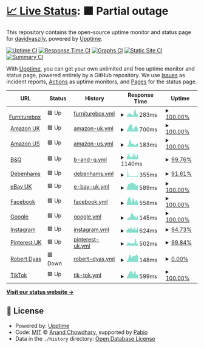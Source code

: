 # [📈 Live Status](https://https://www.furniturebox.co.uk): <!--live status--> **🟧 Partial outage**

This repository contains the open-source uptime monitor and status page for [davidvaszily](https://https://www.furniturebox.co.uk), powered by [Upptime](https://github.com/upptime/upptime).

[![Uptime CI](https://github.com/davidvaszily/up/workflows/Uptime%20CI/badge.svg)](https://github.com/davidvaszily/up/actions?query=workflow%3A%22Uptime+CI%22)
[![Response Time CI](https://github.com/davidvaszily/up/workflows/Response%20Time%20CI/badge.svg)](https://github.com/davidvaszily/up/actions?query=workflow%3A%22Response+Time+CI%22)
[![Graphs CI](https://github.com/davidvaszily/up/workflows/Graphs%20CI/badge.svg)](https://github.com/davidvaszily/up/actions?query=workflow%3A%22Graphs+CI%22)
[![Static Site CI](https://github.com/davidvaszily/up/workflows/Static%20Site%20CI/badge.svg)](https://github.com/davidvaszily/up/actions?query=workflow%3A%22Static+Site+CI%22)
[![Summary CI](https://github.com/davidvaszily/up/workflows/Summary%20CI/badge.svg)](https://github.com/davidvaszily/up/actions?query=workflow%3A%22Summary+CI%22)

With [Upptime](https://upptime.js.org), you can get your own unlimited and free uptime monitor and status page, powered entirely by a GitHub repository. We use [Issues](https://github.com/davidvaszily/up/issues) as incident reports, [Actions](https://github.com/davidvaszily/up/actions) as uptime monitors, and [Pages](https://https://www.furniturebox.co.uk) for the status page.

<!--start: status pages-->
<!-- This summary is generated by Upptime (https://github.com/upptime/upptime) -->
<!-- Do not edit this manually, your changes will be overwritten -->
<!-- prettier-ignore -->
| URL | Status | History | Response Time | Uptime |
| --- | ------ | ------- | ------------- | ------ |
| <img alt="" src="https://icons.duckduckgo.com/ip3/www.furniturebox.co.uk.ico" height="13"> [Furniturebox](https://www.furniturebox.co.uk) | 🟩 Up | [furniturebox.yml](https://github.com/davidvaszily/up/commits/HEAD/history/furniturebox.yml) | <details><summary><img alt="Response time graph" src="./graphs/furniturebox/response-time-week.png" height="20"> 283ms</summary><br><a href="https://davidvaszily.github.io/up/history/furniturebox"><img alt="Response time 501" src="https://img.shields.io/endpoint?url=https%3A%2F%2Fraw.githubusercontent.com%2Fdavidvaszily%2Fup%2FHEAD%2Fapi%2Ffurniturebox%2Fresponse-time.json"></a><br><a href="https://davidvaszily.github.io/up/history/furniturebox"><img alt="24-hour response time 160" src="https://img.shields.io/endpoint?url=https%3A%2F%2Fraw.githubusercontent.com%2Fdavidvaszily%2Fup%2FHEAD%2Fapi%2Ffurniturebox%2Fresponse-time-day.json"></a><br><a href="https://davidvaszily.github.io/up/history/furniturebox"><img alt="7-day response time 283" src="https://img.shields.io/endpoint?url=https%3A%2F%2Fraw.githubusercontent.com%2Fdavidvaszily%2Fup%2FHEAD%2Fapi%2Ffurniturebox%2Fresponse-time-week.json"></a><br><a href="https://davidvaszily.github.io/up/history/furniturebox"><img alt="30-day response time 262" src="https://img.shields.io/endpoint?url=https%3A%2F%2Fraw.githubusercontent.com%2Fdavidvaszily%2Fup%2FHEAD%2Fapi%2Ffurniturebox%2Fresponse-time-month.json"></a><br><a href="https://davidvaszily.github.io/up/history/furniturebox"><img alt="1-year response time 501" src="https://img.shields.io/endpoint?url=https%3A%2F%2Fraw.githubusercontent.com%2Fdavidvaszily%2Fup%2FHEAD%2Fapi%2Ffurniturebox%2Fresponse-time-year.json"></a></details> | <details><summary><a href="https://davidvaszily.github.io/up/history/furniturebox">100.00%</a></summary><a href="https://davidvaszily.github.io/up/history/furniturebox"><img alt="All-time uptime 100.00%" src="https://img.shields.io/endpoint?url=https%3A%2F%2Fraw.githubusercontent.com%2Fdavidvaszily%2Fup%2FHEAD%2Fapi%2Ffurniturebox%2Fuptime.json"></a><br><a href="https://davidvaszily.github.io/up/history/furniturebox"><img alt="24-hour uptime 100.00%" src="https://img.shields.io/endpoint?url=https%3A%2F%2Fraw.githubusercontent.com%2Fdavidvaszily%2Fup%2FHEAD%2Fapi%2Ffurniturebox%2Fuptime-day.json"></a><br><a href="https://davidvaszily.github.io/up/history/furniturebox"><img alt="7-day uptime 100.00%" src="https://img.shields.io/endpoint?url=https%3A%2F%2Fraw.githubusercontent.com%2Fdavidvaszily%2Fup%2FHEAD%2Fapi%2Ffurniturebox%2Fuptime-week.json"></a><br><a href="https://davidvaszily.github.io/up/history/furniturebox"><img alt="30-day uptime 100.00%" src="https://img.shields.io/endpoint?url=https%3A%2F%2Fraw.githubusercontent.com%2Fdavidvaszily%2Fup%2FHEAD%2Fapi%2Ffurniturebox%2Fuptime-month.json"></a><br><a href="https://davidvaszily.github.io/up/history/furniturebox"><img alt="1-year uptime 100.00%" src="https://img.shields.io/endpoint?url=https%3A%2F%2Fraw.githubusercontent.com%2Fdavidvaszily%2Fup%2FHEAD%2Fapi%2Ffurniturebox%2Fuptime-year.json"></a></details>
| <img alt="" src="https://icons.duckduckgo.com/ip3/www.amazon.co.uk.ico" height="13"> [Amazon UK](https://www.amazon.co.uk) | 🟩 Up | [amazon-uk.yml](https://github.com/davidvaszily/up/commits/HEAD/history/amazon-uk.yml) | <details><summary><img alt="Response time graph" src="./graphs/amazon-uk/response-time-week.png" height="20"> 700ms</summary><br><a href="https://davidvaszily.github.io/up/history/amazon-uk"><img alt="Response time 629" src="https://img.shields.io/endpoint?url=https%3A%2F%2Fraw.githubusercontent.com%2Fdavidvaszily%2Fup%2FHEAD%2Fapi%2Famazon-uk%2Fresponse-time.json"></a><br><a href="https://davidvaszily.github.io/up/history/amazon-uk"><img alt="24-hour response time 337" src="https://img.shields.io/endpoint?url=https%3A%2F%2Fraw.githubusercontent.com%2Fdavidvaszily%2Fup%2FHEAD%2Fapi%2Famazon-uk%2Fresponse-time-day.json"></a><br><a href="https://davidvaszily.github.io/up/history/amazon-uk"><img alt="7-day response time 700" src="https://img.shields.io/endpoint?url=https%3A%2F%2Fraw.githubusercontent.com%2Fdavidvaszily%2Fup%2FHEAD%2Fapi%2Famazon-uk%2Fresponse-time-week.json"></a><br><a href="https://davidvaszily.github.io/up/history/amazon-uk"><img alt="30-day response time 565" src="https://img.shields.io/endpoint?url=https%3A%2F%2Fraw.githubusercontent.com%2Fdavidvaszily%2Fup%2FHEAD%2Fapi%2Famazon-uk%2Fresponse-time-month.json"></a><br><a href="https://davidvaszily.github.io/up/history/amazon-uk"><img alt="1-year response time 629" src="https://img.shields.io/endpoint?url=https%3A%2F%2Fraw.githubusercontent.com%2Fdavidvaszily%2Fup%2FHEAD%2Fapi%2Famazon-uk%2Fresponse-time-year.json"></a></details> | <details><summary><a href="https://davidvaszily.github.io/up/history/amazon-uk">100.00%</a></summary><a href="https://davidvaszily.github.io/up/history/amazon-uk"><img alt="All-time uptime 100.00%" src="https://img.shields.io/endpoint?url=https%3A%2F%2Fraw.githubusercontent.com%2Fdavidvaszily%2Fup%2FHEAD%2Fapi%2Famazon-uk%2Fuptime.json"></a><br><a href="https://davidvaszily.github.io/up/history/amazon-uk"><img alt="24-hour uptime 100.00%" src="https://img.shields.io/endpoint?url=https%3A%2F%2Fraw.githubusercontent.com%2Fdavidvaszily%2Fup%2FHEAD%2Fapi%2Famazon-uk%2Fuptime-day.json"></a><br><a href="https://davidvaszily.github.io/up/history/amazon-uk"><img alt="7-day uptime 100.00%" src="https://img.shields.io/endpoint?url=https%3A%2F%2Fraw.githubusercontent.com%2Fdavidvaszily%2Fup%2FHEAD%2Fapi%2Famazon-uk%2Fuptime-week.json"></a><br><a href="https://davidvaszily.github.io/up/history/amazon-uk"><img alt="30-day uptime 100.00%" src="https://img.shields.io/endpoint?url=https%3A%2F%2Fraw.githubusercontent.com%2Fdavidvaszily%2Fup%2FHEAD%2Fapi%2Famazon-uk%2Fuptime-month.json"></a><br><a href="https://davidvaszily.github.io/up/history/amazon-uk"><img alt="1-year uptime 100.00%" src="https://img.shields.io/endpoint?url=https%3A%2F%2Fraw.githubusercontent.com%2Fdavidvaszily%2Fup%2FHEAD%2Fapi%2Famazon-uk%2Fuptime-year.json"></a></details>
| <img alt="" src="https://icons.duckduckgo.com/ip3/www.amazon.com.ico" height="13"> [Amazon US](https://www.amazon.com) | 🟩 Up | [amazon-us.yml](https://github.com/davidvaszily/up/commits/HEAD/history/amazon-us.yml) | <details><summary><img alt="Response time graph" src="./graphs/amazon-us/response-time-week.png" height="20"> 183ms</summary><br><a href="https://davidvaszily.github.io/up/history/amazon-us"><img alt="Response time 134" src="https://img.shields.io/endpoint?url=https%3A%2F%2Fraw.githubusercontent.com%2Fdavidvaszily%2Fup%2FHEAD%2Fapi%2Famazon-us%2Fresponse-time.json"></a><br><a href="https://davidvaszily.github.io/up/history/amazon-us"><img alt="24-hour response time 191" src="https://img.shields.io/endpoint?url=https%3A%2F%2Fraw.githubusercontent.com%2Fdavidvaszily%2Fup%2FHEAD%2Fapi%2Famazon-us%2Fresponse-time-day.json"></a><br><a href="https://davidvaszily.github.io/up/history/amazon-us"><img alt="7-day response time 183" src="https://img.shields.io/endpoint?url=https%3A%2F%2Fraw.githubusercontent.com%2Fdavidvaszily%2Fup%2FHEAD%2Fapi%2Famazon-us%2Fresponse-time-week.json"></a><br><a href="https://davidvaszily.github.io/up/history/amazon-us"><img alt="30-day response time 145" src="https://img.shields.io/endpoint?url=https%3A%2F%2Fraw.githubusercontent.com%2Fdavidvaszily%2Fup%2FHEAD%2Fapi%2Famazon-us%2Fresponse-time-month.json"></a><br><a href="https://davidvaszily.github.io/up/history/amazon-us"><img alt="1-year response time 134" src="https://img.shields.io/endpoint?url=https%3A%2F%2Fraw.githubusercontent.com%2Fdavidvaszily%2Fup%2FHEAD%2Fapi%2Famazon-us%2Fresponse-time-year.json"></a></details> | <details><summary><a href="https://davidvaszily.github.io/up/history/amazon-us">100.00%</a></summary><a href="https://davidvaszily.github.io/up/history/amazon-us"><img alt="All-time uptime 100.00%" src="https://img.shields.io/endpoint?url=https%3A%2F%2Fraw.githubusercontent.com%2Fdavidvaszily%2Fup%2FHEAD%2Fapi%2Famazon-us%2Fuptime.json"></a><br><a href="https://davidvaszily.github.io/up/history/amazon-us"><img alt="24-hour uptime 100.00%" src="https://img.shields.io/endpoint?url=https%3A%2F%2Fraw.githubusercontent.com%2Fdavidvaszily%2Fup%2FHEAD%2Fapi%2Famazon-us%2Fuptime-day.json"></a><br><a href="https://davidvaszily.github.io/up/history/amazon-us"><img alt="7-day uptime 100.00%" src="https://img.shields.io/endpoint?url=https%3A%2F%2Fraw.githubusercontent.com%2Fdavidvaszily%2Fup%2FHEAD%2Fapi%2Famazon-us%2Fuptime-week.json"></a><br><a href="https://davidvaszily.github.io/up/history/amazon-us"><img alt="30-day uptime 100.00%" src="https://img.shields.io/endpoint?url=https%3A%2F%2Fraw.githubusercontent.com%2Fdavidvaszily%2Fup%2FHEAD%2Fapi%2Famazon-us%2Fuptime-month.json"></a><br><a href="https://davidvaszily.github.io/up/history/amazon-us"><img alt="1-year uptime 100.00%" src="https://img.shields.io/endpoint?url=https%3A%2F%2Fraw.githubusercontent.com%2Fdavidvaszily%2Fup%2FHEAD%2Fapi%2Famazon-us%2Fuptime-year.json"></a></details>
| <img alt="" src="https://icons.duckduckgo.com/ip3/www.diy.com.ico" height="13"> [B&Q](https://www.diy.com) | 🟩 Up | [b-and-q.yml](https://github.com/davidvaszily/up/commits/HEAD/history/b-and-q.yml) | <details><summary><img alt="Response time graph" src="./graphs/b-and-q/response-time-week.png" height="20"> 1140ms</summary><br><a href="https://davidvaszily.github.io/up/history/b-and-q"><img alt="Response time 1262" src="https://img.shields.io/endpoint?url=https%3A%2F%2Fraw.githubusercontent.com%2Fdavidvaszily%2Fup%2FHEAD%2Fapi%2Fb-and-q%2Fresponse-time.json"></a><br><a href="https://davidvaszily.github.io/up/history/b-and-q"><img alt="24-hour response time 1318" src="https://img.shields.io/endpoint?url=https%3A%2F%2Fraw.githubusercontent.com%2Fdavidvaszily%2Fup%2FHEAD%2Fapi%2Fb-and-q%2Fresponse-time-day.json"></a><br><a href="https://davidvaszily.github.io/up/history/b-and-q"><img alt="7-day response time 1140" src="https://img.shields.io/endpoint?url=https%3A%2F%2Fraw.githubusercontent.com%2Fdavidvaszily%2Fup%2FHEAD%2Fapi%2Fb-and-q%2Fresponse-time-week.json"></a><br><a href="https://davidvaszily.github.io/up/history/b-and-q"><img alt="30-day response time 1164" src="https://img.shields.io/endpoint?url=https%3A%2F%2Fraw.githubusercontent.com%2Fdavidvaszily%2Fup%2FHEAD%2Fapi%2Fb-and-q%2Fresponse-time-month.json"></a><br><a href="https://davidvaszily.github.io/up/history/b-and-q"><img alt="1-year response time 1262" src="https://img.shields.io/endpoint?url=https%3A%2F%2Fraw.githubusercontent.com%2Fdavidvaszily%2Fup%2FHEAD%2Fapi%2Fb-and-q%2Fresponse-time-year.json"></a></details> | <details><summary><a href="https://davidvaszily.github.io/up/history/b-and-q">99.76%</a></summary><a href="https://davidvaszily.github.io/up/history/b-and-q"><img alt="All-time uptime 99.69%" src="https://img.shields.io/endpoint?url=https%3A%2F%2Fraw.githubusercontent.com%2Fdavidvaszily%2Fup%2FHEAD%2Fapi%2Fb-and-q%2Fuptime.json"></a><br><a href="https://davidvaszily.github.io/up/history/b-and-q"><img alt="24-hour uptime 100.00%" src="https://img.shields.io/endpoint?url=https%3A%2F%2Fraw.githubusercontent.com%2Fdavidvaszily%2Fup%2FHEAD%2Fapi%2Fb-and-q%2Fuptime-day.json"></a><br><a href="https://davidvaszily.github.io/up/history/b-and-q"><img alt="7-day uptime 99.76%" src="https://img.shields.io/endpoint?url=https%3A%2F%2Fraw.githubusercontent.com%2Fdavidvaszily%2Fup%2FHEAD%2Fapi%2Fb-and-q%2Fuptime-week.json"></a><br><a href="https://davidvaszily.github.io/up/history/b-and-q"><img alt="30-day uptime 99.45%" src="https://img.shields.io/endpoint?url=https%3A%2F%2Fraw.githubusercontent.com%2Fdavidvaszily%2Fup%2FHEAD%2Fapi%2Fb-and-q%2Fuptime-month.json"></a><br><a href="https://davidvaszily.github.io/up/history/b-and-q"><img alt="1-year uptime 99.69%" src="https://img.shields.io/endpoint?url=https%3A%2F%2Fraw.githubusercontent.com%2Fdavidvaszily%2Fup%2FHEAD%2Fapi%2Fb-and-q%2Fuptime-year.json"></a></details>
| <img alt="" src="https://icons.duckduckgo.com/ip3/www.debenhams.com.ico" height="13"> [Debenhams](https://www.debenhams.com) | 🟩 Up | [debenhams.yml](https://github.com/davidvaszily/up/commits/HEAD/history/debenhams.yml) | <details><summary><img alt="Response time graph" src="./graphs/debenhams/response-time-week.png" height="20"> 355ms</summary><br><a href="https://davidvaszily.github.io/up/history/debenhams"><img alt="Response time 649" src="https://img.shields.io/endpoint?url=https%3A%2F%2Fraw.githubusercontent.com%2Fdavidvaszily%2Fup%2FHEAD%2Fapi%2Fdebenhams%2Fresponse-time.json"></a><br><a href="https://davidvaszily.github.io/up/history/debenhams"><img alt="24-hour response time 251" src="https://img.shields.io/endpoint?url=https%3A%2F%2Fraw.githubusercontent.com%2Fdavidvaszily%2Fup%2FHEAD%2Fapi%2Fdebenhams%2Fresponse-time-day.json"></a><br><a href="https://davidvaszily.github.io/up/history/debenhams"><img alt="7-day response time 355" src="https://img.shields.io/endpoint?url=https%3A%2F%2Fraw.githubusercontent.com%2Fdavidvaszily%2Fup%2FHEAD%2Fapi%2Fdebenhams%2Fresponse-time-week.json"></a><br><a href="https://davidvaszily.github.io/up/history/debenhams"><img alt="30-day response time 452" src="https://img.shields.io/endpoint?url=https%3A%2F%2Fraw.githubusercontent.com%2Fdavidvaszily%2Fup%2FHEAD%2Fapi%2Fdebenhams%2Fresponse-time-month.json"></a><br><a href="https://davidvaszily.github.io/up/history/debenhams"><img alt="1-year response time 649" src="https://img.shields.io/endpoint?url=https%3A%2F%2Fraw.githubusercontent.com%2Fdavidvaszily%2Fup%2FHEAD%2Fapi%2Fdebenhams%2Fresponse-time-year.json"></a></details> | <details><summary><a href="https://davidvaszily.github.io/up/history/debenhams">91.61%</a></summary><a href="https://davidvaszily.github.io/up/history/debenhams"><img alt="All-time uptime 99.81%" src="https://img.shields.io/endpoint?url=https%3A%2F%2Fraw.githubusercontent.com%2Fdavidvaszily%2Fup%2FHEAD%2Fapi%2Fdebenhams%2Fuptime.json"></a><br><a href="https://davidvaszily.github.io/up/history/debenhams"><img alt="24-hour uptime 41.29%" src="https://img.shields.io/endpoint?url=https%3A%2F%2Fraw.githubusercontent.com%2Fdavidvaszily%2Fup%2FHEAD%2Fapi%2Fdebenhams%2Fuptime-day.json"></a><br><a href="https://davidvaszily.github.io/up/history/debenhams"><img alt="7-day uptime 91.61%" src="https://img.shields.io/endpoint?url=https%3A%2F%2Fraw.githubusercontent.com%2Fdavidvaszily%2Fup%2FHEAD%2Fapi%2Fdebenhams%2Fuptime-week.json"></a><br><a href="https://davidvaszily.github.io/up/history/debenhams"><img alt="30-day uptime 98.07%" src="https://img.shields.io/endpoint?url=https%3A%2F%2Fraw.githubusercontent.com%2Fdavidvaszily%2Fup%2FHEAD%2Fapi%2Fdebenhams%2Fuptime-month.json"></a><br><a href="https://davidvaszily.github.io/up/history/debenhams"><img alt="1-year uptime 99.81%" src="https://img.shields.io/endpoint?url=https%3A%2F%2Fraw.githubusercontent.com%2Fdavidvaszily%2Fup%2FHEAD%2Fapi%2Fdebenhams%2Fuptime-year.json"></a></details>
| <img alt="" src="https://icons.duckduckgo.com/ip3/www.ebay.co.uk.ico" height="13"> [eBay UK](https://www.ebay.co.uk) | 🟩 Up | [e-bay-uk.yml](https://github.com/davidvaszily/up/commits/HEAD/history/e-bay-uk.yml) | <details><summary><img alt="Response time graph" src="./graphs/e-bay-uk/response-time-week.png" height="20"> 589ms</summary><br><a href="https://davidvaszily.github.io/up/history/e-bay-uk"><img alt="Response time 761" src="https://img.shields.io/endpoint?url=https%3A%2F%2Fraw.githubusercontent.com%2Fdavidvaszily%2Fup%2FHEAD%2Fapi%2Fe-bay-uk%2Fresponse-time.json"></a><br><a href="https://davidvaszily.github.io/up/history/e-bay-uk"><img alt="24-hour response time 493" src="https://img.shields.io/endpoint?url=https%3A%2F%2Fraw.githubusercontent.com%2Fdavidvaszily%2Fup%2FHEAD%2Fapi%2Fe-bay-uk%2Fresponse-time-day.json"></a><br><a href="https://davidvaszily.github.io/up/history/e-bay-uk"><img alt="7-day response time 589" src="https://img.shields.io/endpoint?url=https%3A%2F%2Fraw.githubusercontent.com%2Fdavidvaszily%2Fup%2FHEAD%2Fapi%2Fe-bay-uk%2Fresponse-time-week.json"></a><br><a href="https://davidvaszily.github.io/up/history/e-bay-uk"><img alt="30-day response time 652" src="https://img.shields.io/endpoint?url=https%3A%2F%2Fraw.githubusercontent.com%2Fdavidvaszily%2Fup%2FHEAD%2Fapi%2Fe-bay-uk%2Fresponse-time-month.json"></a><br><a href="https://davidvaszily.github.io/up/history/e-bay-uk"><img alt="1-year response time 761" src="https://img.shields.io/endpoint?url=https%3A%2F%2Fraw.githubusercontent.com%2Fdavidvaszily%2Fup%2FHEAD%2Fapi%2Fe-bay-uk%2Fresponse-time-year.json"></a></details> | <details><summary><a href="https://davidvaszily.github.io/up/history/e-bay-uk">100.00%</a></summary><a href="https://davidvaszily.github.io/up/history/e-bay-uk"><img alt="All-time uptime 99.98%" src="https://img.shields.io/endpoint?url=https%3A%2F%2Fraw.githubusercontent.com%2Fdavidvaszily%2Fup%2FHEAD%2Fapi%2Fe-bay-uk%2Fuptime.json"></a><br><a href="https://davidvaszily.github.io/up/history/e-bay-uk"><img alt="24-hour uptime 100.00%" src="https://img.shields.io/endpoint?url=https%3A%2F%2Fraw.githubusercontent.com%2Fdavidvaszily%2Fup%2FHEAD%2Fapi%2Fe-bay-uk%2Fuptime-day.json"></a><br><a href="https://davidvaszily.github.io/up/history/e-bay-uk"><img alt="7-day uptime 100.00%" src="https://img.shields.io/endpoint?url=https%3A%2F%2Fraw.githubusercontent.com%2Fdavidvaszily%2Fup%2FHEAD%2Fapi%2Fe-bay-uk%2Fuptime-week.json"></a><br><a href="https://davidvaszily.github.io/up/history/e-bay-uk"><img alt="30-day uptime 100.00%" src="https://img.shields.io/endpoint?url=https%3A%2F%2Fraw.githubusercontent.com%2Fdavidvaszily%2Fup%2FHEAD%2Fapi%2Fe-bay-uk%2Fuptime-month.json"></a><br><a href="https://davidvaszily.github.io/up/history/e-bay-uk"><img alt="1-year uptime 99.98%" src="https://img.shields.io/endpoint?url=https%3A%2F%2Fraw.githubusercontent.com%2Fdavidvaszily%2Fup%2FHEAD%2Fapi%2Fe-bay-uk%2Fuptime-year.json"></a></details>
| <img alt="" src="https://icons.duckduckgo.com/ip3/www.facebook.com.ico" height="13"> [Facebook](https://www.facebook.com) | 🟩 Up | [facebook.yml](https://github.com/davidvaszily/up/commits/HEAD/history/facebook.yml) | <details><summary><img alt="Response time graph" src="./graphs/facebook/response-time-week.png" height="20"> 558ms</summary><br><a href="https://davidvaszily.github.io/up/history/facebook"><img alt="Response time 453" src="https://img.shields.io/endpoint?url=https%3A%2F%2Fraw.githubusercontent.com%2Fdavidvaszily%2Fup%2FHEAD%2Fapi%2Ffacebook%2Fresponse-time.json"></a><br><a href="https://davidvaszily.github.io/up/history/facebook"><img alt="24-hour response time 250" src="https://img.shields.io/endpoint?url=https%3A%2F%2Fraw.githubusercontent.com%2Fdavidvaszily%2Fup%2FHEAD%2Fapi%2Ffacebook%2Fresponse-time-day.json"></a><br><a href="https://davidvaszily.github.io/up/history/facebook"><img alt="7-day response time 558" src="https://img.shields.io/endpoint?url=https%3A%2F%2Fraw.githubusercontent.com%2Fdavidvaszily%2Fup%2FHEAD%2Fapi%2Ffacebook%2Fresponse-time-week.json"></a><br><a href="https://davidvaszily.github.io/up/history/facebook"><img alt="30-day response time 454" src="https://img.shields.io/endpoint?url=https%3A%2F%2Fraw.githubusercontent.com%2Fdavidvaszily%2Fup%2FHEAD%2Fapi%2Ffacebook%2Fresponse-time-month.json"></a><br><a href="https://davidvaszily.github.io/up/history/facebook"><img alt="1-year response time 453" src="https://img.shields.io/endpoint?url=https%3A%2F%2Fraw.githubusercontent.com%2Fdavidvaszily%2Fup%2FHEAD%2Fapi%2Ffacebook%2Fresponse-time-year.json"></a></details> | <details><summary><a href="https://davidvaszily.github.io/up/history/facebook">100.00%</a></summary><a href="https://davidvaszily.github.io/up/history/facebook"><img alt="All-time uptime 99.98%" src="https://img.shields.io/endpoint?url=https%3A%2F%2Fraw.githubusercontent.com%2Fdavidvaszily%2Fup%2FHEAD%2Fapi%2Ffacebook%2Fuptime.json"></a><br><a href="https://davidvaszily.github.io/up/history/facebook"><img alt="24-hour uptime 100.00%" src="https://img.shields.io/endpoint?url=https%3A%2F%2Fraw.githubusercontent.com%2Fdavidvaszily%2Fup%2FHEAD%2Fapi%2Ffacebook%2Fuptime-day.json"></a><br><a href="https://davidvaszily.github.io/up/history/facebook"><img alt="7-day uptime 100.00%" src="https://img.shields.io/endpoint?url=https%3A%2F%2Fraw.githubusercontent.com%2Fdavidvaszily%2Fup%2FHEAD%2Fapi%2Ffacebook%2Fuptime-week.json"></a><br><a href="https://davidvaszily.github.io/up/history/facebook"><img alt="30-day uptime 99.92%" src="https://img.shields.io/endpoint?url=https%3A%2F%2Fraw.githubusercontent.com%2Fdavidvaszily%2Fup%2FHEAD%2Fapi%2Ffacebook%2Fuptime-month.json"></a><br><a href="https://davidvaszily.github.io/up/history/facebook"><img alt="1-year uptime 99.98%" src="https://img.shields.io/endpoint?url=https%3A%2F%2Fraw.githubusercontent.com%2Fdavidvaszily%2Fup%2FHEAD%2Fapi%2Ffacebook%2Fuptime-year.json"></a></details>
| <img alt="" src="https://icons.duckduckgo.com/ip3/www.google.com.ico" height="13"> [Google](https://www.google.com) | 🟩 Up | [google.yml](https://github.com/davidvaszily/up/commits/HEAD/history/google.yml) | <details><summary><img alt="Response time graph" src="./graphs/google/response-time-week.png" height="20"> 145ms</summary><br><a href="https://davidvaszily.github.io/up/history/google"><img alt="Response time 108" src="https://img.shields.io/endpoint?url=https%3A%2F%2Fraw.githubusercontent.com%2Fdavidvaszily%2Fup%2FHEAD%2Fapi%2Fgoogle%2Fresponse-time.json"></a><br><a href="https://davidvaszily.github.io/up/history/google"><img alt="24-hour response time 183" src="https://img.shields.io/endpoint?url=https%3A%2F%2Fraw.githubusercontent.com%2Fdavidvaszily%2Fup%2FHEAD%2Fapi%2Fgoogle%2Fresponse-time-day.json"></a><br><a href="https://davidvaszily.github.io/up/history/google"><img alt="7-day response time 145" src="https://img.shields.io/endpoint?url=https%3A%2F%2Fraw.githubusercontent.com%2Fdavidvaszily%2Fup%2FHEAD%2Fapi%2Fgoogle%2Fresponse-time-week.json"></a><br><a href="https://davidvaszily.github.io/up/history/google"><img alt="30-day response time 104" src="https://img.shields.io/endpoint?url=https%3A%2F%2Fraw.githubusercontent.com%2Fdavidvaszily%2Fup%2FHEAD%2Fapi%2Fgoogle%2Fresponse-time-month.json"></a><br><a href="https://davidvaszily.github.io/up/history/google"><img alt="1-year response time 108" src="https://img.shields.io/endpoint?url=https%3A%2F%2Fraw.githubusercontent.com%2Fdavidvaszily%2Fup%2FHEAD%2Fapi%2Fgoogle%2Fresponse-time-year.json"></a></details> | <details><summary><a href="https://davidvaszily.github.io/up/history/google">100.00%</a></summary><a href="https://davidvaszily.github.io/up/history/google"><img alt="All-time uptime 100.00%" src="https://img.shields.io/endpoint?url=https%3A%2F%2Fraw.githubusercontent.com%2Fdavidvaszily%2Fup%2FHEAD%2Fapi%2Fgoogle%2Fuptime.json"></a><br><a href="https://davidvaszily.github.io/up/history/google"><img alt="24-hour uptime 100.00%" src="https://img.shields.io/endpoint?url=https%3A%2F%2Fraw.githubusercontent.com%2Fdavidvaszily%2Fup%2FHEAD%2Fapi%2Fgoogle%2Fuptime-day.json"></a><br><a href="https://davidvaszily.github.io/up/history/google"><img alt="7-day uptime 100.00%" src="https://img.shields.io/endpoint?url=https%3A%2F%2Fraw.githubusercontent.com%2Fdavidvaszily%2Fup%2FHEAD%2Fapi%2Fgoogle%2Fuptime-week.json"></a><br><a href="https://davidvaszily.github.io/up/history/google"><img alt="30-day uptime 100.00%" src="https://img.shields.io/endpoint?url=https%3A%2F%2Fraw.githubusercontent.com%2Fdavidvaszily%2Fup%2FHEAD%2Fapi%2Fgoogle%2Fuptime-month.json"></a><br><a href="https://davidvaszily.github.io/up/history/google"><img alt="1-year uptime 100.00%" src="https://img.shields.io/endpoint?url=https%3A%2F%2Fraw.githubusercontent.com%2Fdavidvaszily%2Fup%2FHEAD%2Fapi%2Fgoogle%2Fuptime-year.json"></a></details>
| <img alt="" src="https://icons.duckduckgo.com/ip3/www.instagram.com.ico" height="13"> [Instagram](https://www.instagram.com) | 🟩 Up | [instagram.yml](https://github.com/davidvaszily/up/commits/HEAD/history/instagram.yml) | <details><summary><img alt="Response time graph" src="./graphs/instagram/response-time-week.png" height="20"> 624ms</summary><br><a href="https://davidvaszily.github.io/up/history/instagram"><img alt="Response time 579" src="https://img.shields.io/endpoint?url=https%3A%2F%2Fraw.githubusercontent.com%2Fdavidvaszily%2Fup%2FHEAD%2Fapi%2Finstagram%2Fresponse-time.json"></a><br><a href="https://davidvaszily.github.io/up/history/instagram"><img alt="24-hour response time 638" src="https://img.shields.io/endpoint?url=https%3A%2F%2Fraw.githubusercontent.com%2Fdavidvaszily%2Fup%2FHEAD%2Fapi%2Finstagram%2Fresponse-time-day.json"></a><br><a href="https://davidvaszily.github.io/up/history/instagram"><img alt="7-day response time 624" src="https://img.shields.io/endpoint?url=https%3A%2F%2Fraw.githubusercontent.com%2Fdavidvaszily%2Fup%2FHEAD%2Fapi%2Finstagram%2Fresponse-time-week.json"></a><br><a href="https://davidvaszily.github.io/up/history/instagram"><img alt="30-day response time 566" src="https://img.shields.io/endpoint?url=https%3A%2F%2Fraw.githubusercontent.com%2Fdavidvaszily%2Fup%2FHEAD%2Fapi%2Finstagram%2Fresponse-time-month.json"></a><br><a href="https://davidvaszily.github.io/up/history/instagram"><img alt="1-year response time 579" src="https://img.shields.io/endpoint?url=https%3A%2F%2Fraw.githubusercontent.com%2Fdavidvaszily%2Fup%2FHEAD%2Fapi%2Finstagram%2Fresponse-time-year.json"></a></details> | <details><summary><a href="https://davidvaszily.github.io/up/history/instagram">94.73%</a></summary><a href="https://davidvaszily.github.io/up/history/instagram"><img alt="All-time uptime 99.36%" src="https://img.shields.io/endpoint?url=https%3A%2F%2Fraw.githubusercontent.com%2Fdavidvaszily%2Fup%2FHEAD%2Fapi%2Finstagram%2Fuptime.json"></a><br><a href="https://davidvaszily.github.io/up/history/instagram"><img alt="24-hour uptime 95.67%" src="https://img.shields.io/endpoint?url=https%3A%2F%2Fraw.githubusercontent.com%2Fdavidvaszily%2Fup%2FHEAD%2Fapi%2Finstagram%2Fuptime-day.json"></a><br><a href="https://davidvaszily.github.io/up/history/instagram"><img alt="7-day uptime 94.73%" src="https://img.shields.io/endpoint?url=https%3A%2F%2Fraw.githubusercontent.com%2Fdavidvaszily%2Fup%2FHEAD%2Fapi%2Finstagram%2Fuptime-week.json"></a><br><a href="https://davidvaszily.github.io/up/history/instagram"><img alt="30-day uptime 94.47%" src="https://img.shields.io/endpoint?url=https%3A%2F%2Fraw.githubusercontent.com%2Fdavidvaszily%2Fup%2FHEAD%2Fapi%2Finstagram%2Fuptime-month.json"></a><br><a href="https://davidvaszily.github.io/up/history/instagram"><img alt="1-year uptime 99.36%" src="https://img.shields.io/endpoint?url=https%3A%2F%2Fraw.githubusercontent.com%2Fdavidvaszily%2Fup%2FHEAD%2Fapi%2Finstagram%2Fuptime-year.json"></a></details>
| <img alt="" src="https://icons.duckduckgo.com/ip3/www.pinterest.co.uk.ico" height="13"> [Pinterest UK](https://www.pinterest.co.uk) | 🟩 Up | [pinterest-uk.yml](https://github.com/davidvaszily/up/commits/HEAD/history/pinterest-uk.yml) | <details><summary><img alt="Response time graph" src="./graphs/pinterest-uk/response-time-week.png" height="20"> 502ms</summary><br><a href="https://davidvaszily.github.io/up/history/pinterest-uk"><img alt="Response time 492" src="https://img.shields.io/endpoint?url=https%3A%2F%2Fraw.githubusercontent.com%2Fdavidvaszily%2Fup%2FHEAD%2Fapi%2Fpinterest-uk%2Fresponse-time.json"></a><br><a href="https://davidvaszily.github.io/up/history/pinterest-uk"><img alt="24-hour response time 300" src="https://img.shields.io/endpoint?url=https%3A%2F%2Fraw.githubusercontent.com%2Fdavidvaszily%2Fup%2FHEAD%2Fapi%2Fpinterest-uk%2Fresponse-time-day.json"></a><br><a href="https://davidvaszily.github.io/up/history/pinterest-uk"><img alt="7-day response time 502" src="https://img.shields.io/endpoint?url=https%3A%2F%2Fraw.githubusercontent.com%2Fdavidvaszily%2Fup%2FHEAD%2Fapi%2Fpinterest-uk%2Fresponse-time-week.json"></a><br><a href="https://davidvaszily.github.io/up/history/pinterest-uk"><img alt="30-day response time 487" src="https://img.shields.io/endpoint?url=https%3A%2F%2Fraw.githubusercontent.com%2Fdavidvaszily%2Fup%2FHEAD%2Fapi%2Fpinterest-uk%2Fresponse-time-month.json"></a><br><a href="https://davidvaszily.github.io/up/history/pinterest-uk"><img alt="1-year response time 492" src="https://img.shields.io/endpoint?url=https%3A%2F%2Fraw.githubusercontent.com%2Fdavidvaszily%2Fup%2FHEAD%2Fapi%2Fpinterest-uk%2Fresponse-time-year.json"></a></details> | <details><summary><a href="https://davidvaszily.github.io/up/history/pinterest-uk">99.84%</a></summary><a href="https://davidvaszily.github.io/up/history/pinterest-uk"><img alt="All-time uptime 99.87%" src="https://img.shields.io/endpoint?url=https%3A%2F%2Fraw.githubusercontent.com%2Fdavidvaszily%2Fup%2FHEAD%2Fapi%2Fpinterest-uk%2Fuptime.json"></a><br><a href="https://davidvaszily.github.io/up/history/pinterest-uk"><img alt="24-hour uptime 100.00%" src="https://img.shields.io/endpoint?url=https%3A%2F%2Fraw.githubusercontent.com%2Fdavidvaszily%2Fup%2FHEAD%2Fapi%2Fpinterest-uk%2Fuptime-day.json"></a><br><a href="https://davidvaszily.github.io/up/history/pinterest-uk"><img alt="7-day uptime 99.84%" src="https://img.shields.io/endpoint?url=https%3A%2F%2Fraw.githubusercontent.com%2Fdavidvaszily%2Fup%2FHEAD%2Fapi%2Fpinterest-uk%2Fuptime-week.json"></a><br><a href="https://davidvaszily.github.io/up/history/pinterest-uk"><img alt="30-day uptime 99.88%" src="https://img.shields.io/endpoint?url=https%3A%2F%2Fraw.githubusercontent.com%2Fdavidvaszily%2Fup%2FHEAD%2Fapi%2Fpinterest-uk%2Fuptime-month.json"></a><br><a href="https://davidvaszily.github.io/up/history/pinterest-uk"><img alt="1-year uptime 99.87%" src="https://img.shields.io/endpoint?url=https%3A%2F%2Fraw.githubusercontent.com%2Fdavidvaszily%2Fup%2FHEAD%2Fapi%2Fpinterest-uk%2Fuptime-year.json"></a></details>
| <img alt="" src="https://icons.duckduckgo.com/ip3/www.robertdyas.co.uk.ico" height="13"> [Robert Dyas](https://www.robertdyas.co.uk) | 🟥 Down | [robert-dyas.yml](https://github.com/davidvaszily/up/commits/HEAD/history/robert-dyas.yml) | <details><summary><img alt="Response time graph" src="./graphs/robert-dyas/response-time-week.png" height="20"> 148ms</summary><br><a href="https://davidvaszily.github.io/up/history/robert-dyas"><img alt="Response time 274" src="https://img.shields.io/endpoint?url=https%3A%2F%2Fraw.githubusercontent.com%2Fdavidvaszily%2Fup%2FHEAD%2Fapi%2Frobert-dyas%2Fresponse-time.json"></a><br><a href="https://davidvaszily.github.io/up/history/robert-dyas"><img alt="24-hour response time 139" src="https://img.shields.io/endpoint?url=https%3A%2F%2Fraw.githubusercontent.com%2Fdavidvaszily%2Fup%2FHEAD%2Fapi%2Frobert-dyas%2Fresponse-time-day.json"></a><br><a href="https://davidvaszily.github.io/up/history/robert-dyas"><img alt="7-day response time 148" src="https://img.shields.io/endpoint?url=https%3A%2F%2Fraw.githubusercontent.com%2Fdavidvaszily%2Fup%2FHEAD%2Fapi%2Frobert-dyas%2Fresponse-time-week.json"></a><br><a href="https://davidvaszily.github.io/up/history/robert-dyas"><img alt="30-day response time 131" src="https://img.shields.io/endpoint?url=https%3A%2F%2Fraw.githubusercontent.com%2Fdavidvaszily%2Fup%2FHEAD%2Fapi%2Frobert-dyas%2Fresponse-time-month.json"></a><br><a href="https://davidvaszily.github.io/up/history/robert-dyas"><img alt="1-year response time 274" src="https://img.shields.io/endpoint?url=https%3A%2F%2Fraw.githubusercontent.com%2Fdavidvaszily%2Fup%2FHEAD%2Fapi%2Frobert-dyas%2Fresponse-time-year.json"></a></details> | <details><summary><a href="https://davidvaszily.github.io/up/history/robert-dyas">0.00%</a></summary><a href="https://davidvaszily.github.io/up/history/robert-dyas"><img alt="All-time uptime 51.17%" src="https://img.shields.io/endpoint?url=https%3A%2F%2Fraw.githubusercontent.com%2Fdavidvaszily%2Fup%2FHEAD%2Fapi%2Frobert-dyas%2Fuptime.json"></a><br><a href="https://davidvaszily.github.io/up/history/robert-dyas"><img alt="24-hour uptime 0.00%" src="https://img.shields.io/endpoint?url=https%3A%2F%2Fraw.githubusercontent.com%2Fdavidvaszily%2Fup%2FHEAD%2Fapi%2Frobert-dyas%2Fuptime-day.json"></a><br><a href="https://davidvaszily.github.io/up/history/robert-dyas"><img alt="7-day uptime 0.00%" src="https://img.shields.io/endpoint?url=https%3A%2F%2Fraw.githubusercontent.com%2Fdavidvaszily%2Fup%2FHEAD%2Fapi%2Frobert-dyas%2Fuptime-week.json"></a><br><a href="https://davidvaszily.github.io/up/history/robert-dyas"><img alt="30-day uptime 1.38%" src="https://img.shields.io/endpoint?url=https%3A%2F%2Fraw.githubusercontent.com%2Fdavidvaszily%2Fup%2FHEAD%2Fapi%2Frobert-dyas%2Fuptime-month.json"></a><br><a href="https://davidvaszily.github.io/up/history/robert-dyas"><img alt="1-year uptime 51.17%" src="https://img.shields.io/endpoint?url=https%3A%2F%2Fraw.githubusercontent.com%2Fdavidvaszily%2Fup%2FHEAD%2Fapi%2Frobert-dyas%2Fuptime-year.json"></a></details>
| <img alt="" src="https://icons.duckduckgo.com/ip3/www.tiktok.com.ico" height="13"> [TikTok](https://www.tiktok.com) | 🟩 Up | [tik-tok.yml](https://github.com/davidvaszily/up/commits/HEAD/history/tik-tok.yml) | <details><summary><img alt="Response time graph" src="./graphs/tik-tok/response-time-week.png" height="20"> 599ms</summary><br><a href="https://davidvaszily.github.io/up/history/tik-tok"><img alt="Response time 606" src="https://img.shields.io/endpoint?url=https%3A%2F%2Fraw.githubusercontent.com%2Fdavidvaszily%2Fup%2FHEAD%2Fapi%2Ftik-tok%2Fresponse-time.json"></a><br><a href="https://davidvaszily.github.io/up/history/tik-tok"><img alt="24-hour response time 415" src="https://img.shields.io/endpoint?url=https%3A%2F%2Fraw.githubusercontent.com%2Fdavidvaszily%2Fup%2FHEAD%2Fapi%2Ftik-tok%2Fresponse-time-day.json"></a><br><a href="https://davidvaszily.github.io/up/history/tik-tok"><img alt="7-day response time 599" src="https://img.shields.io/endpoint?url=https%3A%2F%2Fraw.githubusercontent.com%2Fdavidvaszily%2Fup%2FHEAD%2Fapi%2Ftik-tok%2Fresponse-time-week.json"></a><br><a href="https://davidvaszily.github.io/up/history/tik-tok"><img alt="30-day response time 656" src="https://img.shields.io/endpoint?url=https%3A%2F%2Fraw.githubusercontent.com%2Fdavidvaszily%2Fup%2FHEAD%2Fapi%2Ftik-tok%2Fresponse-time-month.json"></a><br><a href="https://davidvaszily.github.io/up/history/tik-tok"><img alt="1-year response time 606" src="https://img.shields.io/endpoint?url=https%3A%2F%2Fraw.githubusercontent.com%2Fdavidvaszily%2Fup%2FHEAD%2Fapi%2Ftik-tok%2Fresponse-time-year.json"></a></details> | <details><summary><a href="https://davidvaszily.github.io/up/history/tik-tok">100.00%</a></summary><a href="https://davidvaszily.github.io/up/history/tik-tok"><img alt="All-time uptime 99.99%" src="https://img.shields.io/endpoint?url=https%3A%2F%2Fraw.githubusercontent.com%2Fdavidvaszily%2Fup%2FHEAD%2Fapi%2Ftik-tok%2Fuptime.json"></a><br><a href="https://davidvaszily.github.io/up/history/tik-tok"><img alt="24-hour uptime 100.00%" src="https://img.shields.io/endpoint?url=https%3A%2F%2Fraw.githubusercontent.com%2Fdavidvaszily%2Fup%2FHEAD%2Fapi%2Ftik-tok%2Fuptime-day.json"></a><br><a href="https://davidvaszily.github.io/up/history/tik-tok"><img alt="7-day uptime 100.00%" src="https://img.shields.io/endpoint?url=https%3A%2F%2Fraw.githubusercontent.com%2Fdavidvaszily%2Fup%2FHEAD%2Fapi%2Ftik-tok%2Fuptime-week.json"></a><br><a href="https://davidvaszily.github.io/up/history/tik-tok"><img alt="30-day uptime 100.00%" src="https://img.shields.io/endpoint?url=https%3A%2F%2Fraw.githubusercontent.com%2Fdavidvaszily%2Fup%2FHEAD%2Fapi%2Ftik-tok%2Fuptime-month.json"></a><br><a href="https://davidvaszily.github.io/up/history/tik-tok"><img alt="1-year uptime 99.99%" src="https://img.shields.io/endpoint?url=https%3A%2F%2Fraw.githubusercontent.com%2Fdavidvaszily%2Fup%2FHEAD%2Fapi%2Ftik-tok%2Fuptime-year.json"></a></details>

<!--end: status pages-->

[**Visit our status website →**](https://davidvaszily.github.io/up/)

## 📄 License

- Powered by: [Upptime](https://github.com/upptime/upptime)
- Code: [MIT](./LICENSE) © [Anand Chowdhary](https://anandchowdhary.com), supported by [Pabio](https://pabio.com)
- Data in the `./history` directory: [Open Database License](https://opendatacommons.org/licenses/odbl/1-0/)

